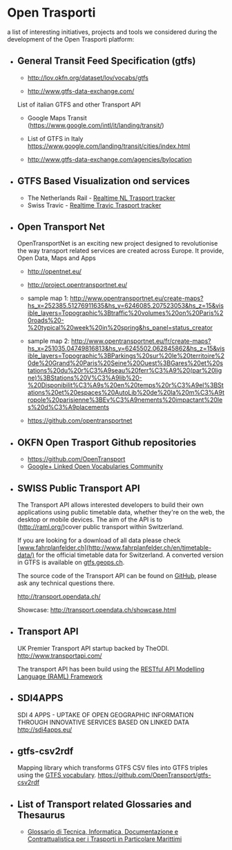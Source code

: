 
 Open Trasporti
================
a list of interesting initiatives, projects and tools we considered during the development of the Open Trasporti platform:


* General Transit Feed Specification (gtfs)
  -------------------------------------------
  - http://lov.okfn.org/dataset/lov/vocabs/gtfs

  - http://www.gtfs-data-exchange.com/

  List of italian GTFS and other Transport API
  - Google Maps Transit (https://www.google.com/intl/it/landing/transit/)
  - List of GTFS in Italy https://www.google.com/landing/transit/cities/index.html

  - http://www.gtfs-data-exchange.com/agencies/bylocation


* GTFS Based Visualization ond services
  -------------------------------------
  - The Netherlands Rail - [Realtime NL Trasport tracker](http://spoorkaart.mwnn.nl/)
  - Swiss Travic - [Realtime Travic Trasport tracker](http://tracker.geops.ch/)

* Open Transport Net
  --------------------
  OpenTransportNet is an exciting new project designed to revolutionise the way transport related services are created across Europe.
  It provide, Open Data, Maps and Apps

  - http://opentnet.eu/
  - http://project.opentransportnet.eu/
  - sample map 1:
    http://www.opentransportnet.eu/create-maps?hs_x=252385.51276911635&hs_y=6246085.207523053&hs_z=15&visible_layers=Topographic%3Btraffic%20volumes%20on%20Paris%20roads%20-%20typical%20week%20in%20spring&hs_panel=status_creator
  - sample map 2:
    http://www.opentransportnet.eu/fr/create-maps?hs_x=251035.04749816813&hs_y=6245502.062845862&hs_z=15&visible_layers=Topographic%3BParkings%20sur%20le%20territoire%20de%20Grand%20Paris%20Seine%20Ouest%3BGares%20et%20stations%20du%20r%C3%A9seau%20ferr%C3%A9%20(par%20ligne)%3BStations%20V%C3%A9lib%20-%20Disponibilit%C3%A9s%20en%20temps%20r%C3%A9el%3BStations%20et%20espaces%20AutoLib%20de%20la%20m%C3%A9tropole%20parisienne%3BEv%C3%A9nements%20impactant%20les%20d%C3%A9placements

  - https://github.com/opentransportnet

* OKFN Open Trasport Github repositories
  ---------------------------------------
  - https://github.com/OpenTransport
  - [Google+ Linked Open Vocabularies Community](https://plus.google.com/communities/108509791366293651606)

* SWISS Public Transport API
  --------------------------
  The Transport API allows interested developers to build their own applications using public timetable data, whether they're on the web, the desktop or mobile devices. The aim of the API is to (http://raml.org/)cover public transport within Switzerland.

  If you are looking for a download of all data please check [www.fahrplanfelder.ch](http://www.fahrplanfelder.ch/en/timetable-data/) for the official timetable data for Switzerland. A converted version in GTFS is available on [gtfs.geops.ch](http://gtfs.geops.ch/).

  The source code of the Transport API can be found on [GitHub](https://github.com/OpendataCH/Transport), please ask any technical questions there.

  http://transport.opendata.ch/

  Showcase: http://transport.opendata.ch/showcase.html

* Transport API
  ----------------
  UK Premier Transport API startup backed by TheODI.
  http://www.transportapi.com/

  The transport API has been build using the [RESTful API Modelling Language (RAML) Framework](http://raml.org/)

* SDI4APPS
  ---------
  SDI 4 APPS - UPTAKE OF OPEN GEOGRAPHIC INFORMATION THROUGH INNOVATIVE SERVICES BASED ON LINKED DATA
  http://sdi4apps.eu/



* gtfs-csv2rdf
  -------------
  Mapping library which transforms GTFS CSV files into GTFS triples using the [GTFS vocabulary](http://vocab.gtfs.org/).
  https://github.com/OpenTransport/gtfs-csv2rdf

* List of Transport related Glossaries and Thesaurus
  ----------------------------------------------------

  - [Glossario di Tecnica, Informatica, Documentazione e Contrattualistica per i Trasporti in Particolare Marittimi](http://bartoc.org/en/node/17706)



